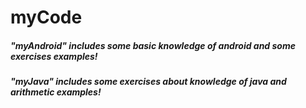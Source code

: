 # myCode
<h5>"myAndroid" includes some basic knowledge of android and some exercises examples!</h5>
<h5>"myJava"  includes some exercises about knowledge of java and arithmetic examples!</h5>
